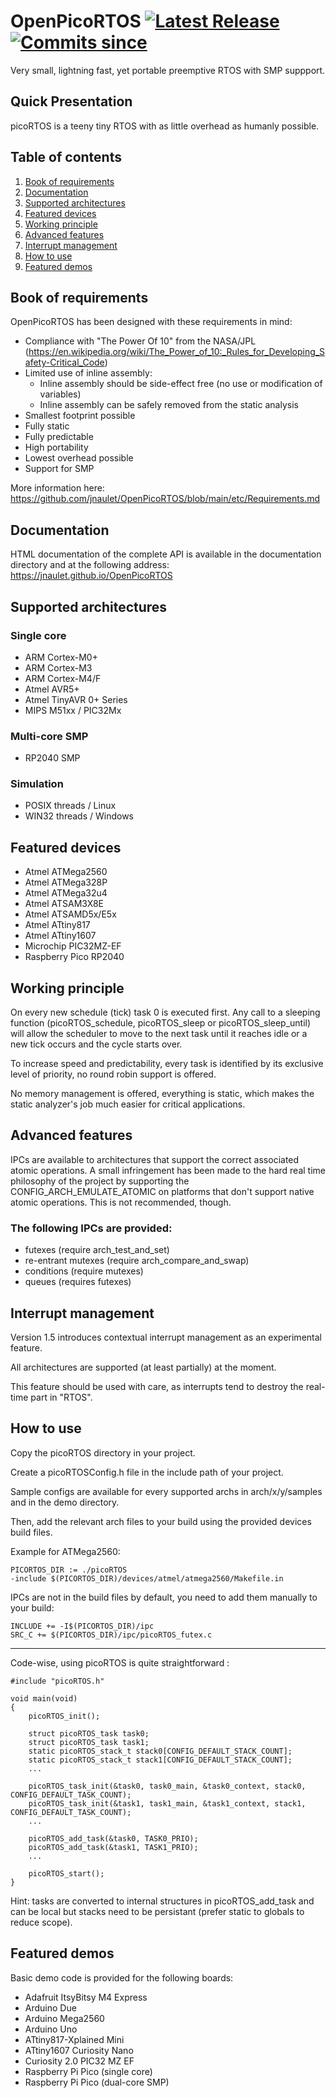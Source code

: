 # OpenPicoRTOS [![Latest Release](https://img.shields.io/github/release-date/jnaulet/OpenPicoRTOS)](https://img.shields.io) [![Commits since](https://img.shields.io/github/commits-since/jnaulet/OpenPicoRTOS/latest/v1.6.x)](https://img.shields.io)

Very small, lightning fast, yet portable preemptive RTOS with SMP suppport.

## Quick Presentation

picoRTOS is a teeny tiny RTOS with as little overhead as humanly possible.

## Table of contents

  1. [Book of requirements](#book-of-requirements)
  2. [Documentation](#documentation)
  3. [Supported architectures](#supported-architectures)
  4. [Featured devices](#featured-devices)
  5. [Working principle](#working-principle)
  6. [Advanced features](#advanced-features)
  7. [Interrupt management](#interrupt-management)
  8. [How to use](#how-to-use)
  9. [Featured demos](#featured-demos)

## Book of requirements

OpenPicoRTOS has been designed with these requirements in mind:
  - Compliance with "The Power Of 10" from the NASA/JPL (https://en.wikipedia.org/wiki/The_Power_of_10:_Rules_for_Developing_Safety-Critical_Code)
  - Limited use of inline assembly:
    - Inline assembly should be side-effect free (no use or modification of variables)
    - Inline assembly can be safely removed from the static analysis
  - Smallest footprint possible
  - Fully static
  - Fully predictable
  - High portability
  - Lowest overhead possible
  - Support for SMP

More information here: https://github.com/jnaulet/OpenPicoRTOS/blob/main/etc/Requirements.md

## Documentation

HTML documentation of the complete API is available in the documentation directory and
at the following address: https://jnaulet.github.io/OpenPicoRTOS

## Supported architectures

### Single core

 - ARM Cortex-M0+
 - ARM Cortex-M3
 - ARM Cortex-M4/F
 - Atmel AVR5+
 - Atmel TinyAVR 0+ Series
 - MIPS M51xx / PIC32Mx

### Multi-core SMP
 - RP2040 SMP

### Simulation

 - POSIX threads / Linux
 - WIN32 threads / Windows

## Featured devices

 - Atmel ATMega2560
 - Atmel ATMega328P
 - Atmel ATMega32u4
 - Atmel ATSAM3X8E
 - Atmel ATSAMD5x/E5x
 - Atmel ATtiny817
 - Atmel ATtiny1607
 - Microchip PIC32MZ-EF
 - Raspberry Pico RP2040

## Working principle

On every new schedule (tick) task 0 is executed first.
Any call to a sleeping function (picoRTOS_schedule, picoRTOS_sleep or
picoRTOS_sleep_until) will allow the scheduler to move to the next task until
it reaches idle or a new tick occurs and the cycle starts over.

To increase speed and predictability, every task is identified by its exclusive
level of priority, no round robin support is offered.

No memory management is offered, everything is static, which makes the static analyzer's
job much easier for critical applications.

## Advanced features

IPCs are available to architectures that support the correct associated atomic operations.
A small infringement has been made to the hard real time philosophy of the project by supporting
the CONFIG_ARCH_EMULATE_ATOMIC on platforms that don't support native atomic operations. This is
not recommended, though.

### The following IPCs are provided:

 - futexes (require arch_test_and_set)
 - re-entrant mutexes (require arch_compare_and_swap)
 - conditions (require mutexes)
 - queues (requires futexes)

## Interrupt management

Version 1.5 introduces contextual interrupt management as an experimental feature.

All architectures are supported (at least partially) at the moment.

This feature should be used with care, as interrupts tend to destroy the real-time part in
"RTOS".

## How to use

Copy the picoRTOS directory in your project.

Create a picoRTOSConfig.h file in the include path of your project.

Sample configs are available for every supported archs in arch/x/y/samples and in the
demo directory.

Then, add the relevant arch files to your build using the provided devices build files.

Example for ATMega2560:

    PICORTOS_DIR := ./picoRTOS
    -include $(PICORTOS_DIR)/devices/atmel/atmega2560/Makefile.in

IPCs are not in the build files by default, you need to add them manually to your build:

    INCLUDE += -I$(PICORTOS_DIR)/ipc
    SRC_C += $(PICORTOS_DIR)/ipc/picoRTOS_futex.c

---

Code-wise, using picoRTOS is quite straightforward :

    #include "picoRTOS.h"
    
    void main(void)
    {
        picoRTOS_init();
    
        struct picoRTOS_task task0;
        struct picoRTOS_task task1;
        static picoRTOS_stack_t stack0[CONFIG_DEFAULT_STACK_COUNT];
        static picoRTOS_stack_t stack1[CONFIG_DEFAULT_STACK_COUNT];
        ...
    
        picoRTOS_task_init(&task0, task0_main, &task0_context, stack0, CONFIG_DEFAULT_TASK_COUNT);
        picoRTOS_task_init(&task1, task1_main, &task1_context, stack1, CONFIG_DEFAULT_TASK_COUNT);
        ...
    
        picoRTOS_add_task(&task0, TASK0_PRIO);
        picoRTOS_add_task(&task1, TASK1_PRIO);
        ...
    
        picoRTOS_start();
    }

Hint: tasks are converted to internal structures in picoRTOS_add_task and can be local
but stacks need to be persistant (prefer static to globals to reduce scope).

## Featured demos

Basic demo code is provided for the following boards:
  - Adafruit ItsyBitsy M4 Express
  - Arduino Due
  - Arduino Mega2560
  - Arduino Uno
  - ATtiny817-Xplained Mini
  - ATtiny1607 Curiosity Nano
  - Curiosity 2.0 PIC32 MZ EF
  - Raspberry Pi Pico (single core)
  - Raspberry Pi Pico (dual-core SMP)
